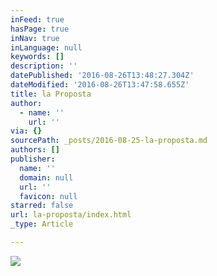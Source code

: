 ```yaml
---
inFeed: true
hasPage: true
inNav: true
inLanguage: null
keywords: []
description: ''
datePublished: '2016-08-26T13:48:27.304Z'
dateModified: '2016-08-26T13:47:58.655Z'
title: la Proposta
author:
  - name: ''
    url: ''
via: {}
sourcePath: _posts/2016-08-25-la-proposta.md
authors: []
publisher:
  name: ''
  domain: null
  url: ''
  favicon: null
starred: false
url: la-proposta/index.html
_type: Article

---
```

![](https://the-grid-user-content.s3-us-west-2.amazonaws.com/34c6ef26-89d2-4b22-a0dc-67ccacf555cc.jpg)